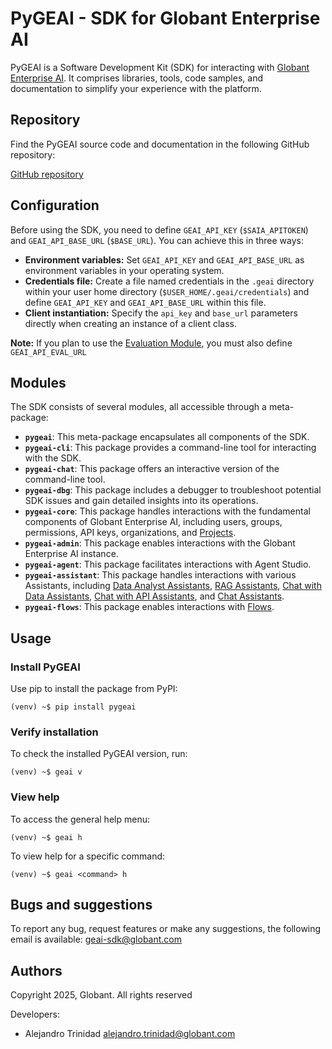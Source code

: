 # PyGEAI - SDK for Globant Enterprise AI

PyGEAI is a Software Development Kit (SDK) for interacting with [Globant Enterprise AI](https://wiki.genexus.com/enterprise-ai/wiki?8,Table+of+contents%3AEnterprise+AI). It comprises libraries, tools, code samples, and documentation to simplify your experience with the platform.

## Repository

Find the PyGEAI source code and documentation in the following GitHub repository:

[GitHub repository](https://github.com/RT-GEN029-GI/pygeai)

## Configuration

Before using the SDK, you need to define `GEAI_API_KEY` (`$SAIA_APITOKEN`) and `GEAI_API_BASE_URL` (`$BASE_URL`). You can achieve this in three ways:

* **Environment variables:** Set `GEAI_API_KEY` and `GEAI_API_BASE_URL` as environment variables in your operating system.
* **Credentials file:** Create a file named credentials in the `.geai` directory within your user home directory (`$USER_HOME/.geai/credentials`) and define `GEAI_API_KEY` and `GEAI_API_BASE_URL` within this file.
* **Client instantiation:** Specify the `api_key` and `base_url` parameters directly when creating an instance of a client class.

**Note:** If you plan to use the [Evaluation Module](https://wiki.genexus.com/enterprise-ai/wiki?896,Evaluation), you must also define `GEAI_API_EVAL_URL`

## Modules

The SDK consists of several modules, all accessible through a meta-package:

- **`pygeai`**: This meta-package encapsulates all components of the SDK.
- **`pygeai-cli`**: This package provides a command-line tool for interacting with the SDK.
- **`pygeai-chat`**: This package offers an interactive version of the command-line tool.
- **`pygeai-dbg`**: This package includes a debugger to troubleshoot potential SDK issues and gain detailed insights into its operations.
- **`pygeai-core`**: This package handles interactions with the fundamental components of Globant Enterprise AI, including users, groups, permissions, API keys, organizations, and [Projects](https://wiki.genexus.com/enterprise-ai/wiki?565,Projects).
- **`pygeai-admin`**: This package enables interactions with the Globant Enterprise AI instance.
- **`pygeai-agent`**: This package facilitates interactions with Agent Studio.
- **`pygeai-assistant`**: This package handles interactions with various Assistants, including [Data Analyst Assistants](https://wiki.genexus.com/enterprise-ai/wiki?886,Data+Analyst+Assistant+2.0), [RAG Assistants](https://wiki.genexus.com/enterprise-ai/wiki?44,RAG+Assistants+Introduction), [Chat with Data Assistants](https://wiki.genexus.com/enterprise-ai/wiki?159,Chat+with+Data+Assistant), [Chat with API Assistants](https://wiki.genexus.com/enterprise-ai/wiki?110,API+Assistant), and [Chat Assistants](https://wiki.genexus.com/enterprise-ai/wiki?708,Chat+Assistant).
- **`pygeai-flows`**: This package enables interactions with [Flows](https://wiki.genexus.com/enterprise-ai/wiki?321,Flows+in+Globant+Enterprise+AI).

## Usage

### Install PyGEAI
Use pip to install the package from PyPI:

```
(venv) ~$ pip install pygeai
```

### Verify installation
To check the installed PyGEAI version, run:

```
(venv) ~$ geai v
```

### View help

To access the general help menu:

```
(venv) ~$ geai h
```
To view help for a specific command:

```
(venv) ~$ geai <command> h
```

## Bugs and suggestions
To report any bug, request features or make any suggestions, the following email is available:
<geai-sdk@globant.com>

## Authors
Copyright 2025, Globant. All rights reserved

Developers:
- Alejandro Trinidad <alejandro.trinidad@globant.com>
